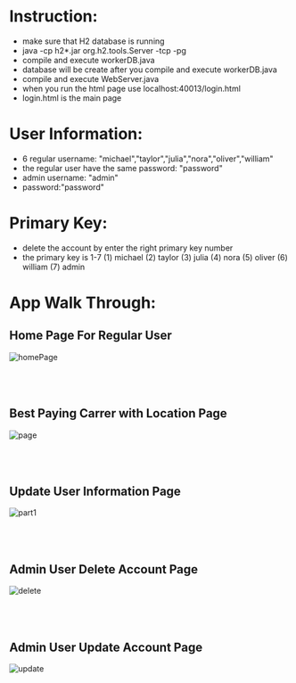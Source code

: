 # Instruction:
- make sure that H2 database is running   
- java -cp h2*.jar org.h2.tools.Server -tcp -pg
- compile and execute workerDB.java
- database will be create after you compile and execute workerDB.java
- compile and execute WebServer.java 
- when you run the html page use localhost:40013/login.html 
- login.html is the main page

# User Information: 
- 6 regular username: "michael","taylor","julia","nora","oliver","william"
- the regular user have the same password: "password"
- admin username: "admin" 
- password:"password" 

# Primary Key:
- delete the account by enter the right primary key number
- the primary key is 1-7
(1) michael
(2) taylor
(3) julia
(4) nora
(5) oliver
(6) william
(7) admin


# App Walk Through:
## Home Page For Regular User
![homePage](https://github.com/user-attachments/assets/0d473f4d-d2c3-46ff-a88e-450b123827e4)
<br>
<br>
<br>
<br>



## Best Paying Carrer with Location Page
![page](https://github.com/user-attachments/assets/7c591ff4-2760-45a5-ad67-c09b2f32318e)
<br>
<br>
<br>
<br>

## Update User Information Page
![part1](https://github.com/user-attachments/assets/0ac78a36-a5c5-46c6-94c0-9a0f422953c0)
<br>
<br>
<br>
<br>

## Admin User Delete Account Page
![delete](https://github.com/user-attachments/assets/ca6fc766-de97-4734-a83d-11c7890f1678)
<br>
<br>
<br>
<br>
## Admin User Update Account Page
![update](https://github.com/user-attachments/assets/ee93a10a-0cd8-497e-9e5c-75a60960688d)
<br>
<br>
<br>
<br>










